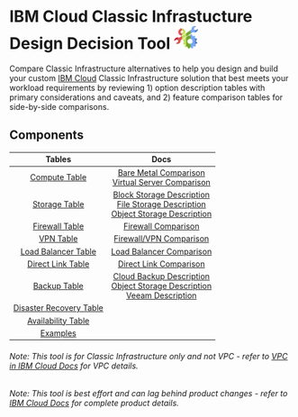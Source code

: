# IBM Cloud Classic Infrastucture Design Decision Tool ![Tool Icon](/images/tool_icon.png)

Compare Classic Infrastructure alternatives to help you design and build your custom [IBM Cloud](https://www.ibm.com/cloud/) Classic Infrastructure solution that best meets your workload requirements by reviewing 1) option description tables with primary considerations and caveats, and 2) feature comparison tables for side-by-side comparisons.

## Components

| Tables | Docs |
| :---: | :--: |
| [Compute Table](/components/compute.md) | [Bare Metal Comparison](https://cloud.ibm.com/docs/bare-metal?topic=bare-metal-about-bm) <br/> [Virtual Server Comparison](https://cloud.ibm.com/docs/vsi?topic=virtual-servers-getting-started-tutorial) | 
| [Storage Table](/components/storage.md) | [Block Storage Description](https://cloud.ibm.com/docs/infrastructure/BlockStorage?topic=BlockStorage-About) <br/> [File Storage Description](https://cloud.ibm.com/docs/infrastructure/FileStorage?topic=FileStorage-about) <br/> [Object Storage Description](https://cloud.ibm.com/docs/services/cloud-object-storage?topic=cloud-object-storage-about-ibm-cloud-object-storage) | 
| [Firewall Table](/components/firewall.md) | [Firewall Comparison](https://cloud.ibm.com/docs/infrastructure/fortigate-10g?topic=fortigate-10g-exploring-firewalls) | 
| [VPN Table](/components/vpn.md) | [Firewall/VPN Comparison](https://cloud.ibm.com/docs/infrastructure/fortigate-10g?topic=fortigate-10g-exploring-firewalls) | 
| [Load Balancer Table](/components/load_balancer.md) | [Load Balancer Comparison](https://cloud.ibm.com/docs/infrastructure/loadbalancer-service?topic=loadbalancer-service-explore) |
| [Direct Link Table](/components/direct_link.md) | [Direct Link Comparison](https://cloud.ibm.com/docs/infrastructure/direct-link?topic=direct-link-about-ibm-cloud-direct-link) | 
| [Backup Table](/components/backup.md) | [Cloud Backup Description](https://cloud.ibm.com/docs/infrastructure/Backup?topic=Backup-getting-started#getting-started) <br/> [Object Storage Description](https://cloud.ibm.com/docs/services/cloud-object-storage?topic=cloud-object-storage-about-ibm-cloud-object-storage) <br/> [Veeam Description](https://cloud.ibm.com/catalog/infrastructure/veeam-availability-suite-classic) | 
| [Disaster Recovery Table](/components/disaster_recovery.md) || 
| [Availability Table](/components/availability.md) || 
| [Examples](/components/examples.md) ||
<!--
| [Edge Services](/components/edge.md) || 
| [Message Queues](/components/message_queues.md) || 
| [BYOIP](byoip.md) ||
| [CDN](cdn.md) || 
-->

###### Note: This tool is for Classic Infrastructure only and not VPC - refer to [VPC in IBM Cloud Docs](https://cloud.ibm.com/docs/vpc-on-classic?topic=vpc-on-classic-getting-started) for VPC details.
###### Note: This tool is best effort and can lag behind product changes - refer to [IBM Cloud Docs](https://cloud.ibm.com/docs/) for complete product details.
